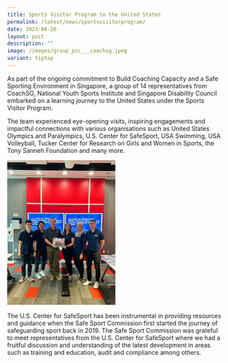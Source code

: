 ```yaml
---
title: Sports Visitor Program to the United States
permalink: /latest/news/sportsvisitorprogram/
date: 2023-08-20
layout: post
description: ""
image: /images/group_pic___coachsg.jpeg
variant: tiptap
---
```

<p>As part of the ongoing commitment to Build Coaching Capacity and a Safe Sporting Environment in Singapore, a group of 14 representatives from CoachSG, National Youth Sports Institute and Singapore Disability Council embarked on a learning journey to the United States under the Sports Visitor Program.</p><p>The team experienced eye-opening visits, inspiring engagements and impactful connections with various organisations such as United States Olympics and Paralympics, U.S. Center for SafeSport, USA Swimming, USA Volleyball, Tucker Center for Research on Girls and Women in Sports, the Tony Sanneh Foundation and many more.</p><p></p><p></p><div class="isomer-image-wrapper"><img style="width: 50%;" height="auto" width="100%" alt="U.S. Center for SafeSport and Safe Sport Commission Singapore" src="/images/US_centre_for_safe_sport.jpeg"></div><p>The U.S. Center for SafeSport has been instrumental in providing resources and guidance when the Safe Sport Commission first started the journey of safeguarding sport back in 2019. The Safe Sport Commission was grateful to meet representatives from the U.S. Center for SafeSport where we had a fruitful discussion and understanding of the latest development in areas such as training and education, audit and compliance among others.</p><p></p><p></p><p></p>
